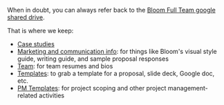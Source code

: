 When in doubt, you can always refer back to the [Bloom Full Team google shared drive](https://drive.google.com/drive/u/0/folders/0AOJVzBlrgkPcUk9PVA).

That is where we keep: 
- [Case studies](https://drive.google.com/drive/folders/1TLBBLS_gLHOwbdY6HmFEAmhaW9AS-asI?usp=sharing)
- [Marketing and communication info](https://drive.google.com/drive/folders/1CpFv0REjol60RMnmlus3sub1U9QbLCsl?usp=sharing): for things like Bloom's visual style guide, writing guide, and sample proposal responses
- [Team](https://drive.google.com/drive/folders/1ifDUZX6Tq3CBvV03-49yNVeSIFG3QC9S?usp=sharing): for team resumes and bios
- [Templates](https://drive.google.com/drive/folders/1ba-TApkKF7hLt5K0PCqjVVwX9UJERQMD?usp=sharing): to grab a template for a proposal, slide deck, Google doc, etc. 
- [PM Templates](https://drive.google.com/drive/u/0/folders/1VFms5OSWVNVeCsoie3YjbU0wDl143g4s): for project scoping and other project management-related activities



